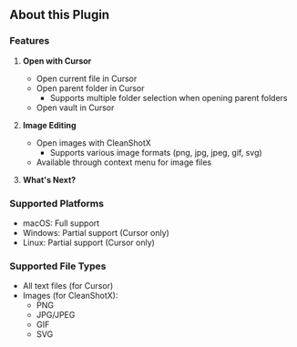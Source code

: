 ## About this Plugin

### Features

1. **Open with Cursor**
    - Open current file in Cursor
    - Open parent folder in Cursor
        - Supports multiple folder selection when opening parent folders
    - Open vault in Cursor

2. **Image Editing**
    - Open images with CleanShotX
        - Supports various image formats (png, jpg, jpeg, gif, svg)
    - Available through context menu for image files

3. **What's Next?**

### Supported Platforms
- macOS: Full support
- Windows: Partial support (Cursor only)
- Linux: Partial support (Cursor only)

### Supported File Types
- All text files (for Cursor)
- Images (for CleanShotX):
  - PNG
  - JPG/JPEG
  - GIF
  - SVG